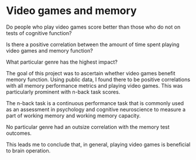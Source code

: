 # Video games and memory

Do people who play video games score better than those who do not on tests of cognitive function?

Is there a positive correlation between the amount of time spent playing video games and memory function?

What particular genre has the highest impact?

The goal of this project was to ascertain whether video games benefit memory function. Using public data, I found there to be positive correlations with all memory performance metrics and playing video games. This was particularly prominent with n-back task scores. 

The n-back task is a continuous performance task that is commonly used as an assessment in psychology and cognitive neuroscience to measure a part of working memory and working memory capacity. 

No particular genre had an outsize correlation with the memory test outcomes. 

This leads me to conclude that, in general, playing video games is beneficial to brain operation.


